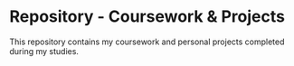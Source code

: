 # Repository - Coursework & Projects

This repository contains my coursework and personal projects completed during my studies.
